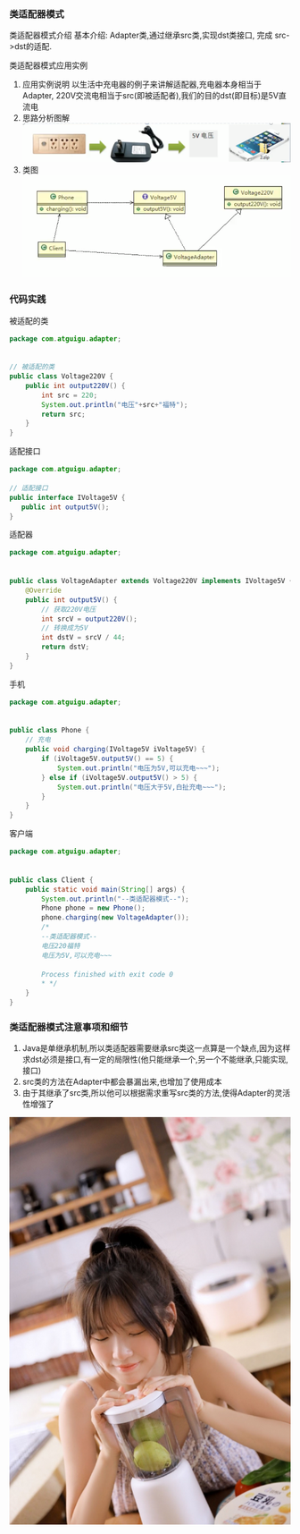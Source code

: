 
 
 ### 类适配器模式
 
 类适配器模式介绍
 基本介绍: Adapter类,通过继承src类,实现dst类接口, 完成 src->dst的适配.
 
 类适配器模式应用实例
 1. 应用实例说明
    以生活中充电器的例子来讲解适配器,充电器本身相当于Adapter, 220V交流电相当于src(即被适配者),我们的目的dst(即目标)是5V直流电
 2. 思路分析图解
 ![](./img/QQ截图20210204200008.png)
 3. 类图
 ![](./img/QQ截图20210204200748.png)

### 代码实践

被适配的类

```java
package com.atguigu.adapter;


// 被适配的类
public class Voltage220V {
    public int output220V() {
        int src = 220;
        System.out.println("电压"+src+"福特");
        return src;
    }
}

```

适配接口
 
 ```java
package com.atguigu.adapter;

// 适配接口
public interface IVoltage5V {
    public int output5V();
}

```

适配器
 
```java
package com.atguigu.adapter;


public class VoltageAdapter extends Voltage220V implements IVoltage5V {
    @Override
    public int output5V() {
        // 获取220V电压
        int srcV = output220V();
        // 转换成为5V
        int dstV = srcV / 44;
        return dstV;
    }
}

```

手机

```java
package com.atguigu.adapter;


public class Phone {
    // 充电
    public void charging(IVoltage5V iVoltage5V) {
        if (iVoltage5V.output5V() == 5) {
            System.out.println("电压为5V,可以充电~~~");
        } else if (iVoltage5V.output5V() > 5) {
            System.out.println("电压大于5V,白扯充电~~~");
        }
    }
}

```

客户端

```java
package com.atguigu.adapter;


public class Client {
    public static void main(String[] args) {
        System.out.println("--类适配器模式--");
        Phone phone = new Phone();
        phone.charging(new VoltageAdapter());
        /*
        --类适配器模式--
        电压220福特
        电压为5V,可以充电~~~

        Process finished with exit code 0
        * */
    }
}

```

### 类适配器模式注意事项和细节

1. Java是单继承机制,所以类适配器需要继承src类这一点算是一个缺点,因为这样求dst必须是接口,有一定的局限性(他只能继承一个,另一个不能继承,只能实现,接口)
2. src类的方法在Adapter中都会暴漏出来,也增加了使用成本
3. 由于其继承了src类,所以他可以根据需求重写src类的方法,使得Adapter的灵活性增强了


 ![](./img/mm/meizi25.jpg)    
